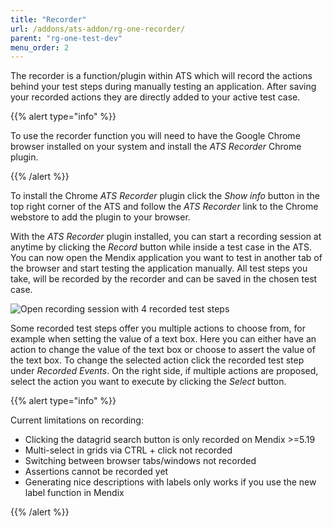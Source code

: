 ```yaml
---
title: "Recorder"
url: /addons/ats-addon/rg-one-recorder/
parent: "rg-one-test-dev"
menu_order: 2
---
```


The recorder is a function/plugin within ATS which will record the actions behind your test steps during manually testing an application. After saving your recorded actions they are directly added to your active test case.

{{% alert type="info" %}}

To use the recorder function you will need to have the Google Chrome browser installed on your system and install the _ATS Recorder_ Chrome plugin.

{{% /alert %}}

To install the Chrome _ATS Recorder_ plugin click the _Show info_ button in the top right corner of the ATS and follow the _ATS Recorder_ link to the Chrome webstore to add the plugin to your browser.

With the _ATS Recorder_ plugin installed, you can start a recording session at anytime by clicking the _Record_ button while inside a test case in the ATS. You can now open the Mendix application you want to test in another tab of the browser and start testing the application manually. All test steps you take, will be recorded by the recorder and can be saved in the chosen test case.

![Open recording session with 4 recorded test steps](/attachments/addons/ats-addon//rg-ats/rg-one-ats/rg-one-test-dev/rg-one-recorder/21168177.png)

Some recorded test steps offer you multiple actions to choose from, for example when setting the value of a text box. Here you can either have an action to change the value of the text box or choose to assert the value of the text box. To change the selected action click the recorded test step under _Recorded Events_. On the right side, if multiple actions are proposed, select the action you want to execute by clicking the _Select_ button.

{{% alert type="info" %}}

Current limitations on recording:

*   Clicking the datagrid search button is only recorded on Mendix >=5.19
*   Multi-select in grids via CTRL + click not recorded
*   Switching between browser tabs/windows not recorded
*   Assertions cannot be recorded yet
*   Generating nice descriptions with labels only works if you use the new label function in Mendix

{{% /alert %}}
